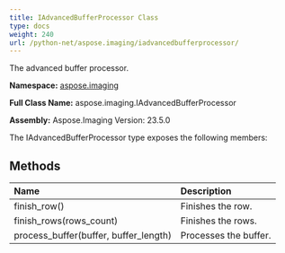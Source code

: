 ```yaml
---
title: IAdvancedBufferProcessor Class
type: docs
weight: 240
url: /python-net/aspose.imaging/iadvancedbufferprocessor/
---
```


The advanced buffer processor.

**Namespace:** [aspose.imaging](/imaging/python-net/aspose.imaging/)

**Full Class Name:** aspose.imaging.IAdvancedBufferProcessor

**Assembly:**  Aspose.Imaging Version: 23.5.0

The IAdvancedBufferProcessor type exposes the following members:
## **Methods**
|**Name**|**Description**|
| :- | :- |
|finish_row()|Finishes the row.|
|finish_rows(rows_count)|Finishes the rows.|
|process_buffer(buffer, buffer_length)|Processes the buffer.|
